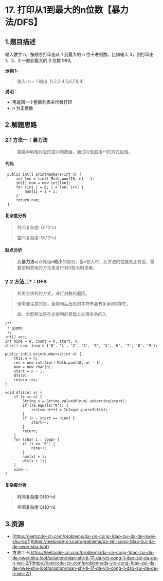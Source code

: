 # 17. 打印从1到最大的n位数【暴力法/DFS】

## 1.题目描述

输入数字 n，按顺序打印出从 1 到最大的 n 位十进制数。比如输入 3，则打印出 1、2、3 一直到最大的 3 位数 999。

**示例 1:**

> 输入: n = 1 输出: \[1,2,3,4,5,6,7,8,9\]

**说明：**

* 用返回一个整数列表来代替打印
* n 为正整数

## 2.解题思路

### 2.1 方法一：暴力法

> 直接声明相对应的空间的数组，通过对值直接+1的方式赋值。

#### 代码

```text
 public int[] printNumbers(int n) {
     int len = (int) Math.pow(10, n) - 1;
     int[] num = new int[len];
     for (int i = 0; i < len; i++) {
         num[i] = i + 1;
     }
     return num;
 }
```

#### 复杂度分析

> 时间复杂度: O\(10^n\)
>
> 空间复杂度: O\(10^n\)

#### 缺点分析

> 此**暴力法**可以处理**n较小**的情况，当n较大时，此方法的性能就比较差，需要使用其他的方法来进行对N较大时求解。

### 2.2 方法二\*：DFS

> 利用全排列的方式，进行对数的遍历。
>
> 但需要注意的是，全排列后出现的字符串会有多余的0存在。
>
> 故，本题解法是在全排列的基础上处理多余的0。

```text
/**
 * 全排列
 */
int[] res;
int nine = 0, count = 0, start, n;
char[] num, loop = {'0', '1', '2', '3', '4', '5', '6', '7', '8', '9'};

public int[] printNumbers2(int n) {
    this.n = n;
    res = new int[(int) Math.pow(10, n) - 1];
    num = new char[n];
    start = n - 1;
    dfs(0);
    return res;
}

void dfs(int x) {
    if (x == n) {
        String s = String.valueOf(num).substring(start);
        if (!s.equals("0")) {
            res[count++] = Integer.parseInt(s);
        }
        if (n - start == nine) {
            start--;
        }
        return;
    }
    for (char i : loop) {
        if (i == '9') {
            nine++;
        }
        num[x] = i;
        dfs(x + 1);
    }
    nine--;
}

```

#### 复杂度分析

> **时间复杂度 O\(10^n\)**
>
> **空间复杂度 O\(10^n\)**

## 3.资源

* [https://leetcode-cn.com/problems/da-yin-cong-1dao-zui-da-de-nwei-shu-lcof](https://leetcode-cn.com/problems/da-yin-cong-1dao-zui-da-de-nwei-shu-lcof)
* 方法二-&gt;[https://leetcode-cn.com/problems/da-yin-cong-1dao-zui-da-de-nwei-shu-lcof/solution/mian-shi-ti-17-da-yin-cong-1-dao-zui-da-de-n-wei-2/](https://leetcode-cn.com/problems/da-yin-cong-1dao-zui-da-de-nwei-shu-lcof/solution/mian-shi-ti-17-da-yin-cong-1-dao-zui-da-de-n-wei-2/)

